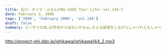 ```yaml
---
title: 石川・ホンマ・ぶるんのBe-SIDE Your Life! vol.144-2
date: February 3, 2009
tags: ['2009', 'February 2009', 'vol.144']
draft: false
summary: ビーサイの本…幻冬社から出ないかなぁ…そんな妄想をしながらしゃべれどもしゃべれども…な三人なのです。NAMAE
---
```


http://project-phi.ddo.jp/ishikawa/ishikawa144_2.mp3